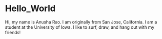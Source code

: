 # Hello_World
Hi, my name is Anusha Rao. I am originally from San Jose, California. 
I am a student at the University of Iowa. 
I like to surf, draw, and hang out with my friends! 
